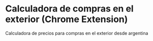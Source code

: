 Calculadora de compras en el exterior 
(Chrome Extension)
=============================================

Calculadora de precios para compras en el exterior desde argentina
